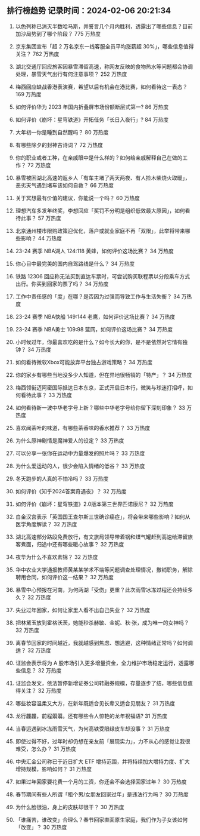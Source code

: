 
## 排行榜趋势 记录时间：2024-02-06 20:21:34
  
  1. 以色列称已消灭半数哈马斯，并誓言几个月内胜利，透露出了哪些信息？目前加沙局势到了哪个阶段？ 775 万热度
    
  2. 京东集团宣布「超 2 万名京东一线客服全员平均涨薪超 30%」，哪些信息值得关注？ 762 万热度
    
  3. 湖北交通厅回应旅客因暴雪滞留高速，称网友反映的食物热水等问题都会协调处理，暴雪天气出行有何注意事项？ 252 万热度
    
  4. 梅西回应缺战香港表演赛，希望以后有机会在港比赛，如何看待这一表态？ 169 万热度
    
  5. 如何评价华为 2023 年国内折叠屏市场份额断层式第一? 86 万热度
    
  6. 如何评价《崩坏：星穹铁道》开拓任务「长日入夜行」? 84 万热度
    
  7. 大年初一你是睡到自然醒吗？ 80 万热度
    
  8. 有哪些除夕的封神古诗词？ 72 万热度
    
  9. 你的职业或者工种，在亲戚眼中是什么样的？如何给亲戚解释自己在做的工作？ 72 万热度
    
  10. 暴雪被困湖北高速的返乡人「有车主堵了两天两夜、有人捡木柴烧火取暖」，恶劣天气遇到堵车该如何自救？ 66 万热度
    
  11. 关于冥想最有价值的建议，你能说一个吗？ 60 万热度
    
  12. 理想汽车多发年终奖，李想回应「奖罚不分明是组织低效最大原因」，如何看待此事？ 57 万热度
    
  13. 北京通州楼市限购政策迎优化，落户或就业家庭不再「双限」，此举将带来哪些影响？ 44 万热度
    
  14. 23-24 赛季 NBA湖人 124:118 黄蜂，如何评价这场比赛？ 34 万热度
    
  15. 你心目中最完美的国内自驾路线是什么？ 34 万热度
    
  16. 铁路 12306 回应称无法买到直达车票时，可尝试购买联程票以分段乘车方式出行。你买到回家的票了吗？ 34 万热度
    
  17. 工作中责任感的「度」在哪？是否因为过强而导致工作与生活失衡？ 34 万热度
    
  18. 23-24 赛季 NBA快船 149:144 老鹰，如何评价这场比赛？ 34 万热度
    
  19. 23-24 赛季 NBA勇士 109:98 篮网，如何评价这场比赛？ 34 万热度
    
  20. 小时候过年，你最喜欢吃的是什么？如今长大的你，是不是依然对它情有独钟？ 34 万热度
    
  21. 如何看待微软Xbox可能放弃平台独占游戏策略？ 34 万热度
    
  22. 你的家乡有哪些当地没多少人知道，但在异地很畅销的「特产」？ 34 万热度
    
  23. 梅西领衔迈阿密国际抵达日本东京，正式开启日本行，微笑与球迷打招呼，如何看待此事？ 33 万热度
    
  24. 如何看待新一波中华老字号上新？哪些中华老字号给你留下深刻印象？ 33 万热度
    
  25. 喜欢闻茶叶的味道，有哪些茶香味的香水推荐？ 33 万热度
    
  26. 为什么原神剧情是魔神爱人的设定？ 33 万热度
    
  27. 可以分享一张你在运动中力量爆发的照片吗？ 33 万热度
    
  28. 为什么爱运动的人，很少会陷入情绪的低谷？ 33 万热度
    
  29. 冬天跑步的人真的不怕冷吗？ 33 万热度
    
  30. 如何评价《知乎2024答案奇遇夜》？ 32 万热度
    
  31. 如何评价《崩坏：星穹铁道》2.0版本第三世界匹诺康尼？ 32 万热度
    
  32. 白金汉宫表示「英国国王查尔斯三世确诊癌症」，将会带来哪些影响？如何从医学角度解读？ 32 万热度
    
  33. 湖北高速部分路段免费放行，有文旅局领导带着锅和煤气罐赶到高速给滞留旅客煮面，归途中还有哪些暖心故事？ 32 万热度
    
  34. 夜华为什么不喜欢素锦？ 32 万热度
    
  35. 华中农业大学通报教师黄某某学术不端等问题调查处理情况，撤销职务，解除聘用合同，如何评价这一结果？ 32 万热度
    
  36. 暴雪中心预报在河南，为何两湖「受伤」更重？此次雨雪冰冻过程还会持续多久？ 32 万热度
    
  37. 失业过年回家，如何让家里人看不出自己失业？ 32 万热度
    
  38. 把林黛玉放到霍格沃茨，她能秒杀赫敏、金妮、秋·张，成为唯一的女神吗？ 32 万热度
    
  39. 离春节回家的时间越近，我就越感到焦虑、想逃避，这种情绪正常吗？如何调适？ 32 万热度
    
  40. 证监会表示将为 A 股市场引入更多增量资金，全力维护市场稳定运行，透露哪些信息？ 32 万热度
    
  41. 证监会发文，依法暂停新增证券公司转融券规模，存量逐步了结，哪些信息值得关注？ 32 万热度
    
  42. 哪些妆容温柔又大方，在新年既适合见长辈又适合见朋友？ 31 万热度
    
  43. 龙行龘龘，前程朤朤。还有哪些令人惊艳的龙年祝福语? 31 万热度
    
  44. 当春运遇到冰冻雨雪天气，为何高铁受限绿皮车却没事？ 31 万热度
    
  45. 即使过得不好，过年时却仍想在亲友前「展现实力」，力不从心的感觉让我很难受，怎么办？ 31 万热度
    
  46. 中央汇金公司称已于近日扩大 ETF 增持范围，并将持续加大增持力度、扩大增持规模，影响如何？ 31 万热度
    
  47. 如果过年回家要花费一个月的工资，你还会不会选择回家过年？ 30 万热度
    
  48. 春节期间有些人所谓「租个男/女朋友回家过年」是违法行为吗？ 30 万热度
    
  49. 为什么脸很油，身上的皮肤却很干？ 30 万热度
    
  50. 「谁痛苦，谁改变」合理么？春节回家直面原生家庭，我们作为子女该如何「改变」？ 30 万热度
    